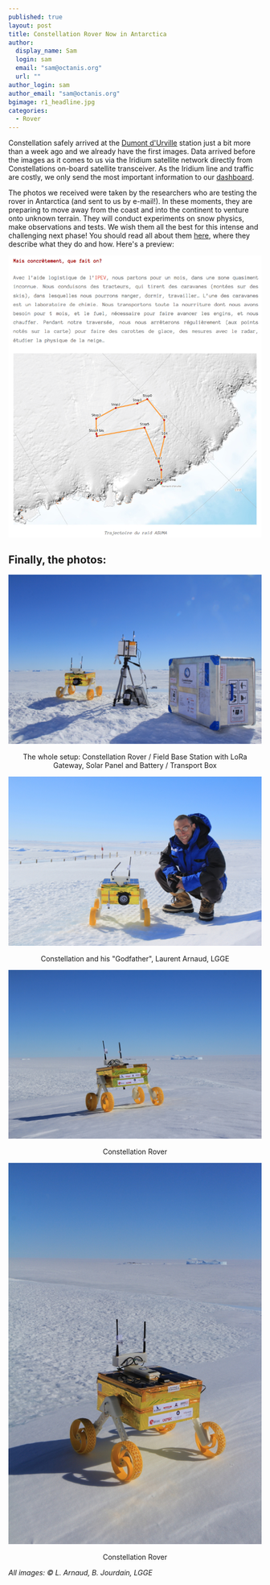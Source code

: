 ```yaml
---
published: true
layout: post
title: Constellation Rover Now in Antarctica
author:
  display_name: Sam
  login: sam
  email: "sam@octanis.org"
  url: ""
author_login: sam
author_email: "sam@octanis.org"
bgimage: r1_headline.jpg
categories:
  - Rover
---
```


Constellation safely arrived at the <a href="https://en.wikipedia.org/wiki/Dumont_d'Urville_Station">Dumont d'Urville</a> station just a bit more than a week ago and we already have the first images. Data arrived before the images as it comes to us via the Iridium satellite network directly from Constellations on-board satellite transceiver. As the Iridium line and traffic are costly, we only send the most important information to our <a href="/constellation">dashboard</a>.

The photos we received were taken by the researchers who are testing the rover in Antarctica (and sent to us by e-mail!). In these moments, they are preparing to move away from the coast and into the continent to venture onto unknown terrain. They will conduct experiments on snow physics, make observations and tests. We wish them all the best for this intense and challenging next phase! You should read all about them <a href="https://asumablog.wordpress.com/blog/">here</a>, where they describe what they do and how. Here's a preview:
<center><a href="https://asumablog.wordpress.com/blog/"><img src="/img/asumablog.png" /></a></center>


<h2>Finally, the photos:</h2>

<center><img src="/img/r1.jpg" />
<p>The whole setup: Constellation Rover / Field Base Station with LoRa Gateway, Solar Panel and Battery / Transport Box</p>
</center>

<center><img src="/img/r2.jpg" />
<p>Constellation and his "Godfather", Laurent Arnaud, LGGE</p>
</center>

<center><img src="/img/r4.jpg" />
<p>Constellation Rover</p>
</center>


<center><img src="/img/r3.jpg" />
<p>Constellation Rover</p>
</center>

<i>All images: © L. Arnaud, B. Jourdain, LGGE</i>
